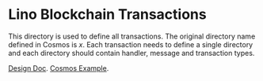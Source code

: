 # Lino Blockchain Transactions

This directory is used to define all transactions. The original directory name defined in Cosmos is _x_. Each transaction needs to define a single directory and each directory should contain handler, message and transaction types.


[Design Doc](https://docs.google.com/document/d/1Ytd57axPfJ13TSGVU_Yykv8ijW_VuWtx1s79ny6i5M8).
[Cosmos Example](https://github.com/cosmos/cosmos-sdk/tree/develop/examples/basecoin).